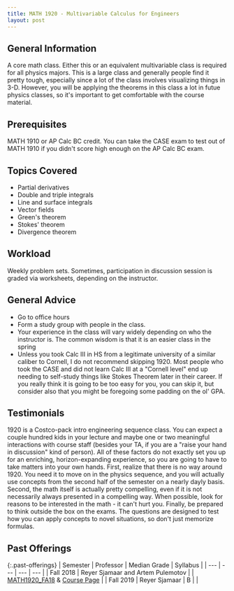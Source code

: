 ```yaml
---
title: MATH 1920 - Multivariable Calculus for Engineers
layout: post
---
```


<link rel="stylesheet" href="/main.css">

## General Information

A core math class. Either this or an equivalent multivariable class is required for all physics majors. This is a large class and generally people find it pretty tough, especially since a lot of the class involves visualizing things in 3-D. However, you will be applying the theorems in this class a lot in futue physics classes, so it's important to get comfortable with the course material.

## Prerequisites

MATH 1910 or AP Calc BC credit. You can take the CASE exam to test out of MATH 1910 if you didn't score high enough on the AP Calc BC exam.

## Topics Covered

  - Partial derivatives
  - Double and triple integrals
  - Line and surface integrals
  - Vector fields
  - Green's theorem
  - Stokes' theorem
  - Divergence theorem

## Workload

Weekly problem sets. Sometimes, participation in discussion session is graded via worksheets, depending on the instructor. 

## General Advice

  - Go to office hours
  - Form a study group with people in the class.
  - Your experience in the class will vary widely depending on who the instructor is. The common wisdom is that it is an easier class in the spring
  - Unless you took Calc III in HS from a legitimate university of a similar caliber to Cornell, I do not recommend skipping 1920. Most people who took the CASE and did not learn Calc III at a "Cornell level" end up needing to self-study things like Stokes Theorem later in their career. If you really think it is going to be too easy for you, you can skip it, but consider also that you might be foregoing some padding on the ol' GPA. 

## Testimonials
1920 is a Costco-pack intro engineering sequence class. You can expect a couple hundred kids in your lecture and maybe one or two meaningful interactions with course staff (besides your TA, if you are a "raise your hand in discussion" kind of person). All of these factors do not exactly set you up for an enriching, horizon-expanding experience, so you are going to have to take matters into your own hands. First, realize that there is no way around 1920. You need it to move on in the physics sequence, and you will actually use concepts from the second half of the semester on a nearly dayly basis. Second, the math itself is actually pretty compelling, even if it is not necessarily always presented in a compelling way. When possible, look for reasons to be interested in the math - it can't hurt you. Finally, be prepared to think outside the box on the exams. The questions are designed to test how you can apply concepts to novel situations, so don't just memorize formulas.

## Past Offerings

{:.past-offerings}
| Semester | Professor | Median Grade | Syllabus |
| --- | --- | --- | --- |
| Fall 2018 | Reyer Sjamaar and Artem Pulemotov |  | <a href="http://pi.math.cornell.edu/~web1920/info.html">MATH1920_FA18</a> & [Course Page](https://pi.math.cornell.edu/~web1920/exam.html) |
| Fall 2019 | Reyer Sjamaar | B |  |
